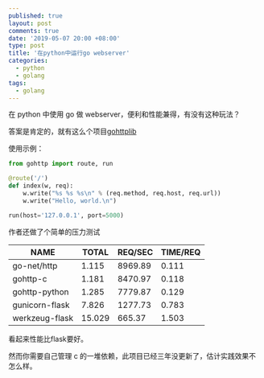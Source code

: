```yaml
---
published: true
layout: post
comments: true
date: '2019-05-07 20:00 +08:00'
type: post
title: '在python中运行go webserver'
categories:
  - python
  - golang
tags:
  - golang
---
```


在 python 中使用 go 做 webserver，便利和性能兼得，有没有这种玩法？

答案是肯定的，就有这么个项目[gohttplib](https://github.com/shazow/gohttplib)

使用示例：

```python
from gohttp import route, run

@route('/')
def index(w, req):
    w.write("%s %s %s\n" % (req.method, req.host, req.url))
    w.write("Hello, world.\n")

run(host='127.0.0.1', port=5000)
```

作者还做了个简单的压力测试

| NAME           | TOTAL  | REQ/SEC | TIME/REQ |
| -------------- | ------ | ------- | -------- |
| go-net/http    | 1.115  | 8969.89 | 0.111    |
| gohttp-c       | 1.181  | 8470.97 | 0.118    |
| gohttp-python  | 1.285  | 7779.87 | 0.129    |
| gunicorn-flask | 7.826  | 1277.73 | 0.783    |
| werkzeug-flask | 15.029 | 665.37  | 1.503    |

看起来性能比flask要好。

然而你需要自己管理 c 的一堆依赖，此项目已经三年没更新了，估计实践效果不怎么样。